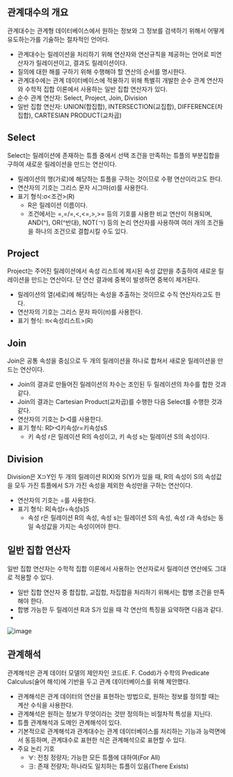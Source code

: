 ## 관계대수의 개요

관계대수는 관계형 데이터베이스에서 원하는 정보와 그 정보를 검색하기 위해서 어떻게 유도하는가를 기술하는 절차적인 언어다.

- 관계대수는 릴레이션을 처리하기 위해 연산자와 연산규칙을 제공하는 언어로 피연산자가 릴레이션이고, 결과도 릴레이션이다.
- 질의에 대한 해를 구하기 위해 수행해야 할 연산의 순서를 명시한다.
- 관계대수에는 관계 데이터베이스에 적용하기 위해 특별히 개발한 순수 관계 연산자와 수학적 집합 이론에서 사용하는 일반 집합 연산자가 있다.
- 순수 관계 연산자: Select, Project, Join, Division
- 일반 집합 연산자: UNION(합집합), INTERSECTION(교집합), DIFFERENCE(차집합), CARTESIAN PRODUCT(교차곱)

## Select

Select는 릴레이션에 존재하는 튜플 중에서 선택 조건을 만족하는 튜플의 부분집합을 구하여 새로운 릴레이션을 만드는 연산이다.

- 릴레이션의 행(가로)에 해당하는 튜플을 구하는 것이므로 수평 연산이라고도 한다.
- 연산자의 기호는 그리스 문자 시그마(σ)를 사용한다.
- 표기 형식:σ<조건>(R)
  - R은 릴레이션 이름이다.
  - 조건에서는 =,=/=,<,<=,>,>= 등의 기호를 사용한 비교 연산이 허용되며, AND(^), OR(^반대), NOT(ㄱ) 등의 논리 연산자를 사용하여 여러 개의 조건들을 하나의 조건으로 결합시킬 수도 있다.

## Project

Project는 주어진 릴레이션에서 속성 리스트에 제시된 속성 값만을 추출하여 새로운 릴레이션을 만드는 연산이다. 단 연산 결과에 중복이 발생하면 중복이 제거된다.

- 릴레이션의 열(세로)에 해당하는 속성을 추출하는 것이므로 수직 연산자라고도 한다.
- 연산자의 기호는 그리스 문자 파이(π)를 사용한다.
- 표기 형식: π<속성리스트>(R)

## Join

Join은 공통 속성을 중심으로 두 개의 릴레이션을 하나로 합쳐서 새로운 릴레이션을 만드는 연산이다.

- Join의 결과로 만들어진 릴레이션의 차수는 조인된 두 릴레이션의 차수를 합한 것과 같다.
- Join의 결과는 Cartesian Product(교차곱)를 수행한 다음 Select를 수행한 것과 같다.
- 연산자의 기호는 ▷◁를 사용한다.
- 표기 형식: R▷◁키속성r=키속성sS
  - 키 속성 r은 릴레이션 R의 속성이고, 키 속성 s는 릴레이션 S의 속성이다.
 
## Division

Division은 X⊃Y인 두 개의 릴레이션 R(X)와 S(Y)가 있을 때, R의 속성이 S의 속성값을 모두 가진 튜플에서 S가 가진 속성을 제외한 속성만을 구하는 연산이다.

- 연산자의 기호는 ÷를 사용한다.
- 표기 형식: R[속성r÷속성s]S
  - 속성 r은 릴레이션 R의 속성, 속성 s는 릴레이션 S의 속성, 속성 r과 속성s는 동일 속성값을 가지는 속성이어야 한다.
 
## 일반 집합 연산자

일반 집합 연산자는 수학적 집합 이론에서 사용하는 연산자로서 릴레이션 연산에도 그대로 적용할 수 있다.

- 일반 집합 연산자 중 합집합, 교집합, 차집합을 처리하기 위해서는 합병 조건을 만족해야 한다.
- 합병 가능한 두 릴레이션 R과 S가 있을 때 각 연산의 특징을 요약하면 다음과 같다.
- 
![image](https://github.com/mocking-tiger/DPE-study/assets/151588293/f6c41600-fb5b-404d-9bbd-a90005bb7650)

## 관계해석

관계해석은 관계 데이터 모델의 제안자인 코드(E. F. Codd)가 수학의 Predicate Calculus(술어 해석)에 기반을 두고 관계 데이터베이스를 위해 제안했다.

- 관계해석은 관계 데이터의 연산을 표현하는 방법으로, 원하는 정보를 정의할 때는 계산 수식을 사용한다.
- 관계해석은 원하는 정보가 무엇이라는 것만 정의하는 비절차적 특성을 지닌다.
- 튜플 관계해석과 도메인 관계해석이 있다.
- 기본적으로 관계해석과 관계대수는 관계 데이터베이스를 처리하는 기능과 능력면에서 동등하며, 관계대수로 표현한 식은 관계해석으로 표현할 수 있다.
- 주요 논리 기호
  - ∀: 전칭 정량자; 가능한 모든 튜플에 대하여(For All)
  - ∃: 존재 전량자; 하나라도 일치하는 튜플이 있음(There Exists)
